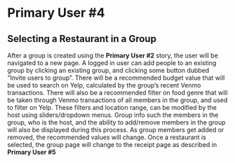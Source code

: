 # Primary User #4
## Selecting a Restaurant in a Group
After a group is created using the **Primary User #2** story, the user will be navigated to a new page. A logged in user can add people to an existing group by clicking an existing group, and clicking some button dubbed “Invite users to group”. 
There will be a recommended budget value that will be used to search on Yelp, calculated by the group’s recent Venmo transactions.  There will also be a recommended filter on food genre that will be taken through Venmo transactions of all members in the group, and used to filter on Yelp.  These filters and location range, can be modified by the host using sliders/dropdown menus.
Group info such the members in the group, who is the host, and the ability to add/remove members in the group will also be displayed during this process. As group members get added or removed, the recommended values will change.
Once a restaurant is selected, the group page will change to the receipt page as described in **Primary User #5**

